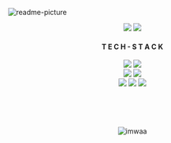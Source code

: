 ![readme-picture](https://user-images.githubusercontent.com/69726409/142743764-7c3258dd-2a4d-4e8f-a2aa-e1f8c716db6f.png)

<p align="center">
 
 <img src="https://user-images.githubusercontent.com/69726409/142744286-d5b56a3c-374c-4321-9a01-74755b102846.png" href="https://www.linkedin.com/in/walid-salhi-belkacem/" >
 <img src="https://user-images.githubusercontent.com/69726409/142744290-b3e82579-2ab4-434b-90d8-b57870802505.png" href="mailto:walid.dev@outlook.fr">
</p>
<h4 align="center">T E C H   -   S T A C K</h4>
<p align="center">
  <img src="https://img.shields.io/badge/angular-%23DD0031.svg?style=for-the-badge&logo=angular&logoColor=black&color=black&labelColor=00efd6">
   <img src="https://img.shields.io/badge/bootstrap-%23563D7C.svg?style=for-the-badge&logo=bootstrap&logoColor=black&color=black&labelColor=00efd6">
 </br>
  <img src="https://img.shields.io/badge/.NET-5C2D91?style=for-the-badge&logo=.net&logoColor=black&color=black&labelColor=00efd6">
  <img src="https://img.shields.io/badge/express.js-%23404d59.svg?style=for-the-badge&logo=express&logoColor=black&color=black&labelColor=00efd6">
  </br>
  <img src="https://img.shields.io/badge/firebase-%23039BE5.svg?style=for-the-badge&logo=firebase&logoColor=black&color=black&labelColor=00efd6">
  <img src="https://img.shields.io/badge/MongoDB-%234ea94b.svg?style=for-the-badge&logo=mongodb&logoColor=black&color=black&labelColor=00efd6">
  <img src="https://img.shields.io/badge/mysql-%2300f.svg?style=for-the-badge&logo=mysql&logoColor=black&color=black&labelColor=00efd6">


 
</p>

 </br>
 </br>
 </br>
 <p align="center"> <img src="https://komarev.com/ghpvc/?username=imwaa&label=Profile%20views&style=flat-square" alt="imwaa" /> </p>

<!-- <p><img align="left" src="https://github-readme-stats.vercel.app/api/top-langs?username=imwaa&show_icons=true&locale=en&layout=compact" alt="imwaa" /></p>
